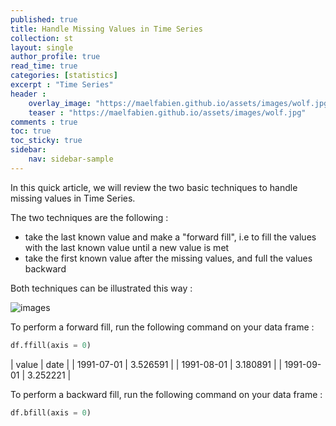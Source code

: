 ```yaml
---
published: true
title: Handle Missing Values in Time Series
collection: st
layout: single
author_profile: true
read_time: true
categories: [statistics]
excerpt : "Time Series"
header :
    overlay_image: "https://maelfabien.github.io/assets/images/wolf.jpg"
    teaser : "https://maelfabien.github.io/assets/images/wolf.jpg"
comments : true
toc: true
toc_sticky: true
sidebar:
    nav: sidebar-sample
---
```


In this quick article, we will review the two basic techniques to handle missing values in Time Series. 

The two techniques are the following :
- take the last known value and make a "forward fill", i.e to fill the values with the last known value until a new value is met
- take the first known value after the missing values, and full the values backward

Both techniques can be illustrated this way :

![images](https://maelfabien.github.io/assets/images/ts2_11.jpg)

To perform a forward fill, run the following command on your data frame :

```python
df.ffill(axis = 0)
```

| value | date |
| 1991-07-01 | 3.526591 |
| 1991-08-01 | 3.180891 |
| 1991-09-01 | 3.252221 |

To perform a backward fill, run the following command on your data frame :

```python
df.bfill(axis = 0)
```
